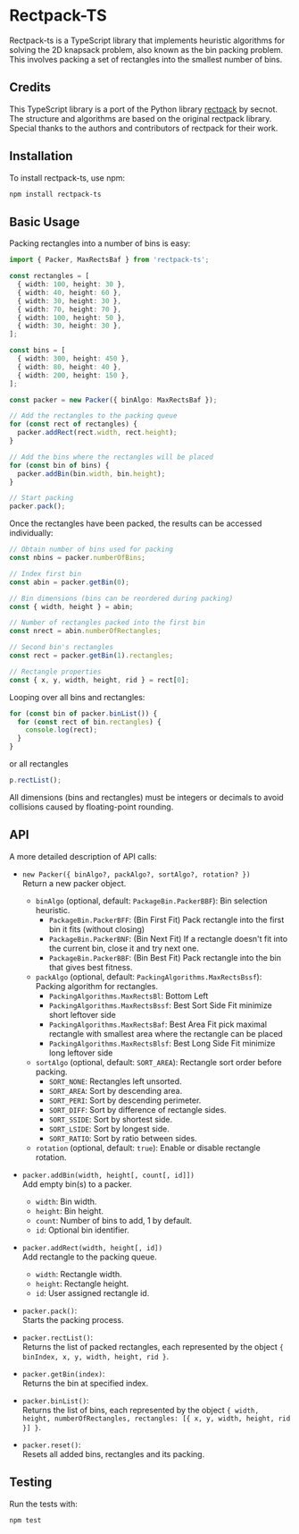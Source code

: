 # Rectpack-TS

Rectpack-ts is a TypeScript library that implements heuristic algorithms for solving the 2D knapsack problem, also known as the bin packing problem. This involves packing a set of rectangles into the smallest number of bins.

## Credits

This TypeScript library is a port of the Python library [rectpack](https://github.com/secnot/rectpack) by secnot. The structure and algorithms are based on the original rectpack library. Special thanks to the authors and contributors of rectpack for their work.

## Installation

To install rectpack-ts, use npm:

```bash
npm install rectpack-ts
```

## Basic Usage

Packing rectangles into a number of bins is easy:

```typescript
import { Packer, MaxRectsBaf } from 'rectpack-ts';

const rectangles = [
  { width: 100, height: 30 },
  { width: 40, height: 60 },
  { width: 30, height: 30 },
  { width: 70, height: 70 },
  { width: 100, height: 50 },
  { width: 30, height: 30 },
];

const bins = [
  { width: 300, height: 450 },
  { width: 80, height: 40 },
  { width: 200, height: 150 },
];

const packer = new Packer({ binAlgo: MaxRectsBaf });

// Add the rectangles to the packing queue
for (const rect of rectangles) {
  packer.addRect(rect.width, rect.height);
}

// Add the bins where the rectangles will be placed
for (const bin of bins) {
  packer.addBin(bin.width, bin.height);
}

// Start packing
packer.pack();
```

Once the rectangles have been packed, the results can be accessed individually:

```typescript
// Obtain number of bins used for packing
const nbins = packer.numberOfBins;

// Index first bin
const abin = packer.getBin(0);

// Bin dimensions (bins can be reordered during packing)
const { width, height } = abin;

// Number of rectangles packed into the first bin
const nrect = abin.numberOfRectangles;

// Second bin's rectangles
const rect = packer.getBin(1).rectangles;

// Rectangle properties
const { x, y, width, height, rid } = rect[0];
```

Looping over all bins and rectangles:

```typescript
for (const bin of packer.binList()) {
  for (const rect of bin.rectangles) {
    console.log(rect);
  }
}
```

or all rectangles

```typescript
p.rectList();
```

All dimensions (bins and rectangles) must be integers or decimals to avoid collisions caused by floating-point rounding.

## API

A more detailed description of API calls:

- `new Packer({ binAlgo?, packAlgo?, sortAlgo?, rotation? })`  
  Return a new packer object.

  - `binAlgo` (optional, default: `PackageBin.PackerBBF`): Bin selection heuristic.
    - `PackageBin.PackerBFF`: (Bin First Fit) Pack rectangle into the first bin it fits (without closing)
    - `PackageBin.PackerBNF`: (Bin Next Fit) If a rectangle doesn't fit into the current bin,
      close it and try next one.
    - `PackageBin.PackerBBF`: (Bin Best Fit) Pack rectangle into the bin that gives best fitness.
  - `packAlgo` (optional, default: `PackingAlgorithms.MaxRectsBssf`): Packing algorithm for rectangles.
    - `PackingAlgorithms.MaxRectsBl`: Bottom Left
    - `PackingAlgorithms.MaxRectsBssf`: Best Sort Side Fit minimize short leftover side
    - `PackingAlgorithms.MaxRectsBaf`: Best Area Fit pick maximal rectangle with smallest area
      where the rectangle can be placed
    - `PackingAlgorithms.MaxRectsBlsf`: Best Long Side Fit minimize long leftover side
  - `sortAlgo` (optional, default: `SORT_AREA`): Rectangle sort order before packing.
    - `SORT_NONE`: Rectangles left unsorted.
    - `SORT_AREA`: Sort by descending area.
    - `SORT_PERI`: Sort by descending perimeter.
    - `SORT_DIFF`: Sort by difference of rectangle sides.
    - `SORT_SSIDE`: Sort by shortest side.
    - `SORT_LSIDE`: Sort by longest side.
    - `SORT_RATIO`: Sort by ratio between sides.
  - `rotation` (optional, default: `true`): Enable or disable rectangle rotation.

- `packer.addBin(width, height[, count[, id]])`  
  Add empty bin(s) to a packer.

  - `width`: Bin width.
  - `height`: Bin height.
  - `count`: Number of bins to add, 1 by default.
  - `id`: Optional bin identifier.

- `packer.addRect(width, height[, id])`  
  Add rectangle to the packing queue.

  - `width`: Rectangle width.
  - `height`: Rectangle height.
  - `id`: User assigned rectangle id.

- `packer.pack()`:  
  Starts the packing process.

- `packer.rectList()`:  
  Returns the list of packed rectangles, each represented by the object `{ binIndex, x, y, width, height, rid }`.

- `packer.getBin(index)`:  
  Returns the bin at specified index.

- `packer.binList()`:  
  Returns the list of bins, each represented by the object `{ width, height, numberOfRectangles, rectangles: [{ x, y, width, height, rid }] }`.

- `packer.reset()`:  
  Resets all added bins, rectangles and its packing.

## Testing

Run the tests with:

```bash
npm test
```
